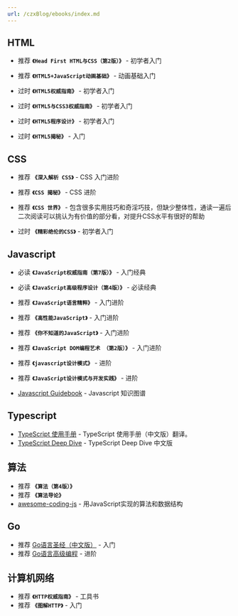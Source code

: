```yaml
---
url: /czxBlog/ebooks/index.md
---
```

## HTML

* 推荐 **`《Head First HTML与CSS（第2版）》`** - 初学者入门

* 推荐 **`《HTML5+JavaScript动画基础》`** - 动画基础入门

* 过时 **`《HTML5权威指南》`** - 初学者入门

* 过时 **`《HTML5与CSS3权威指南》`** - 初学者入门

* 过时 **`《HTML5程序设计》`** - 初学者入门

* 过时 **`《HTML5揭秘》`** - 入门

## CSS

* 推荐 **`《深入解析 CSS》`** - CSS 入门进阶

* 推荐 **`《CSS 揭秘》`** - CSS 进阶

* 推荐 **`《CSS 世界》`** - 包含很多实用技巧和奇淫巧技，但缺少整体性，通读一遍后二次阅读可以挑认为有价值的部分看，对提升CSS水平有很好的帮助

* 过时 **`《精彩绝伦的CSS》`** - 初学者入门

## Javascript

* 必读 **`《JavaScript权威指南（第7版）》`** - 入门经典

* 必读 **`《JavaScript高级程序设计（第4版）》`** - 必读经典

* 推荐 **`《JavaScript语言精粹》`** - 入门进阶

* 推荐 **`《高性能JavaScript》`** - 入门进阶

* 推荐 **`《你不知道的JavaScript》`** - 入门进阶

* 推荐 **`《JavaScript DOM编程艺术 （第2版）》`** - 入门进阶

* 推荐 **`《javascript设计模式》`** - 进阶

* 推荐 **`《JavaScript设计模式与开发实践》`** - 进阶

* [Javascript Guidebook](https://tsejx.github.io/javascript-guidebook/) - Javascript 知识图谱

## Typescript

* [TypeScript 使用手册](https://github.com/zhongsp/TypeScript) - TypeScript 使用手册（中文版）翻译。
* [TypeScript Deep Dive](https://github.com/jkchao/typescript-book-chinese) - TypeScript Deep Dive 中文版

## 算法

* 推荐 **`《算法（第4版）》`**
* 推荐 **`《算法导论》`**
* [awesome-coding-js](https://github.com/ConardLi/awesome-coding-js) - 用JavaScript实现的算法和数据结构

## Go

* 推荐 [Go语言圣经（中文版）](https://golang-china.github.io/gopl-zh/) - 入门
* 推荐 [Go语言高级编程](https://chai2010.cn/advanced-go-programming-book/) - 进阶

## 计算机网络

* 推荐 **`《HTTP权威指南》`** - 工具书
* 推荐 **`《图解HTTP》`** - 入门
